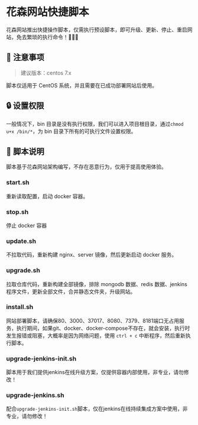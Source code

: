 # 花森网站快捷脚本

花森网站推出快捷操作脚本，仅需执行预设脚本，即可升级、更新、停止、重启网站，免去繁琐的执行命令！🎉🎉🎉

## 🚧 注意事项

> 建议版本：centos 7.x

脚本仅适用于 CentOS 系统，并且需要在已成功部署网站后使用。

## 🔒 设置权限

一般情况下，bin 目录是没有执行权限，我们可以进入项目根目录，通过`chmod u+x /bin/*`，为 bin 目录下所有的可执行文件设置权限。

## 🎈 脚本说明

脚本基于花森网站架构编写，不存在恶意行为，仅用于提高使用体验。

### start.sh

重新读取配置，启动 docker 容器。

### stop.sh

停止 docker 容器

### update.sh

不拉取代码，重新构建 nginx、server 镜像，然后更新启动 docker 服务。

### upgrade.sh

拉取仓库代码，重新构建全部镜像，排除 mongodb 数据、redis 数据、jenkins 程序文件，更新全部文件，合并静态文件夹，升级网站。

### install.sh

网站部署脚本，请确保80、3000、37017、8080、7379、8181端口无占用服务，执行期间，如果git、docker、docker-compose不存在，就会安装，执行时发生报错或阻塞，大概率是因为网络问题，使用 `ctrl + c` 中断程序，然后重新执行脚本。

### upgrade-jenkins-init.sh

脚本用于我们提供jenkins在线升级方案，仅提供容器内部使用，非专业，请勿修改！

### upgrade-jenkins.sh

配合`upgrade-jenkins-init.sh`脚本，仅在jenkins在线持续集成方案中使用，非专业，请勿修改！

